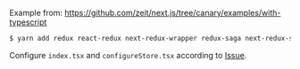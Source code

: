 Example from: https://github.com/zeit/next.js/tree/canary/examples/with-typescript

```bash
$ yarn add redux react-redux next-redux-wrapper redux-saga next-redux-saga
```

Configure `index.tsx` and `configureStore.tsx` according to [Issue](https://github.com/bmealhouse/next-redux-saga/issues/50).
